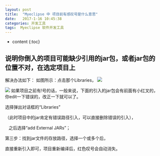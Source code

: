 ```yaml
---
layout: post
title:  "Myeclipse 中 项目前有感叹号是什么意思"
date:   2017-1-16 10:45:38
categories: 开发工具
tags:  Myeclipse 软件开发工具
---
```


* content
{:toc}

## 说明你倒入的项目可能缺少引用的jar包，或者jar包的位置不对，在选定项目上
解决办法如下：
如图所示：点击那个Libraries，
![](https://gss0.baidu.com/-vo3dSag_xI4khGko9WTAnF6hhy/zhidao/wh%3D600%2C800/sign=721b1f63050828386858d41288a98539/1ad5ad6eddc451dad4afb897b4fd5266d0163274.jpg)

![](https://gss0.baidu.com/-fo3dSag_xI4khGko9WTAnF6hhy/zhidao/wh%3D600%2C800/sign=432f6491e51190ef01ae9ad9fe2bb12e/6a63f6246b600c33415e6ab4184c510fd9f9a1a3.jpg)
如果项目之前有!号的话，一般来说，下面的引入的jar包会有前面有小红叉的，你edit一下错误的，改正一下就可以了。

选择弹出对话框的“Libraries”

（此时项目中的jar肯定有错误路径引入，可以直接删除错误的引入），

   之后选择“add External JARs”；



第三步：找到jar文件的存放路径，选择一个或多个后，

直接重新引入即可，项目重新编译后，红色叹号会自动消失。



